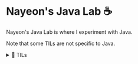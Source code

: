 # Nayeon's Java Lab ☕

Nayeon's Java Lab is where I experiment with Java.  

Note that some TILs are not specific to Java.

<details>
    <summary>🧪 TILs</summary>
    <ul>
        <li><code>Lengths.java</code>: Escape characters don't count towards the length of a string.</li>
        <li><code>Equality.java</code>: When two or more strings with the same value are created without <code>new</code>, then <code>==</code> can be used to compare their values.
        </li>
        <li><code>ShortCircuitOperators.java</code>: <code>&&</code> and <code>||</code> are short-circuit operators. If <code>X</code> is <code>false</code> in <code>X && Y</code>, then <code>Y</code> is not evaluated. If <code>X</code> is <code>true</code> in <code>X || Y</code>, then <code>Y</code> is not evaluated.</li>
        <li><code>NegativeMod.java</code>: <img src="/assets/negative-mod.png" /></li>
    </ul>
</details>

